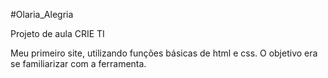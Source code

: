 #Olaria_Alegria

Projeto de aula CRIE TI

Meu primeiro site, utilizando funções básicas de html e css.
O objetivo era se familiarizar com a ferramenta.
